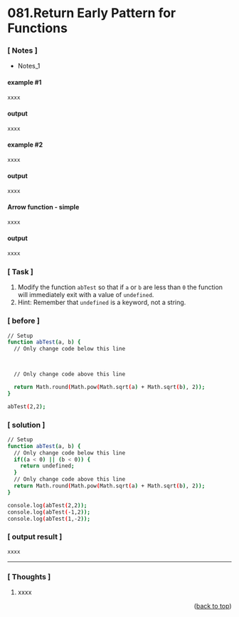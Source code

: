 <a name="topage"></a>

# 081.Return Early Pattern for Functions

### [ Notes ]
  * Notes_1

#### example #1

```sh
xxxx
```

#### output
```sh
xxxx
```

#### example #2

```sh
xxxx
```

#### output
```sh
xxxx
```

#### Arrow function - simple

```sh
xxxx
```

#### output
```sh
xxxx
```

### [ Task ]
  1. Modify the function `abTest` so that if `a` or `b` are less than `0` the function will immediately exit with a value of `undefined`.
  2. Hint: Remember that `undefined` is a keyword, not a string.

### [ before ]

```sh
// Setup
function abTest(a, b) {
  // Only change code below this line



  // Only change code above this line

  return Math.round(Math.pow(Math.sqrt(a) + Math.sqrt(b), 2));
}

abTest(2,2);
```

### [ solution ]

```sh
// Setup
function abTest(a, b) {
  // Only change code below this line
  if((a < 0) || (b < 0)) {
    return undefined;
  }
  // Only change code above this line
  return Math.round(Math.pow(Math.sqrt(a) + Math.sqrt(b), 2));
}

console.log(abTest(2,2));
console.log(abTest(-1,2));
console.log(abTest(1,-2));
```

### [ output result ]

```sh
xxxx
```

-----

### [ Thoughts ]

  1. xxxx
  
<p align="right">(<a href="#topage">back to top</a>)</p>
<br/>
<br/>
